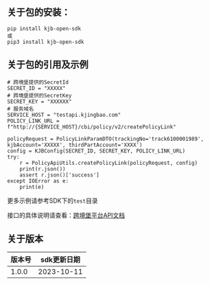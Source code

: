 ## 关于包的安装：

```
pip install kjb-open-sdk
或
pip3 install kjb-open-sdk
```

## 关于包的引用及示例

```
# 跨境堡提供的SecretId
SECRET_ID = "XXXXX"
# 跨境堡提供的SecretKey
SECRET_KEY = "XXXXXX"
# 服务域名
SERVICE_HOST = "testapi.kjingbao.com"
POLICY_LINK_URL = f"http://{SERVICE_HOST}/cbi/policy/v2/createPolicyLink"

policyRequest = PolicyLinkParamDTO(trackingNo='track6100001989', kjbAccount='XXXXX', thirdPartAccount='XXXX')
config = KJBConfig(SECRET_ID, SECRET_KEY, POLICY_LINK_URL)
try:
    r = PolicyApiUtils.createPolicyLink(policyRequest, config)
    print(r.json())
    assert r.json()['success']
except IOError as e:
    print(e)
```

更多示例请参考SDK下的`test`目录

接口的具体说明请查看：[跨境堡平台API文档](https://testhelp.kjingbao.com/detail/index?documentId=115)



## 关于版本

| 版本号 | sdk更新日期    | 
| -------- |------------| 
| 1.0.0 | 2023-10-11 | 
